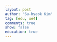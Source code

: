 ```yaml
---
layout: post
author: "Su-hyeok Kim"
tag: [edu, ue4]
comments: true
show: false
education: true
---
```

